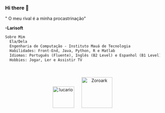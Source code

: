 ### Hi there 👋
" O meu rival é a minha procastrinação"

 **-Larisoft**


</div>

  ```md
  Sobre Mim
    Ela/Dela
    Engenharia de Computação - Instituto Mauá de Tecnologia
    Habilidades: Front-End, Java, Python, R e Matlab
    Idiomas: Português (Fluente), Inglês (B2 Level) e Espanhol (B1 Level)
    Hobbies: Jogar, Ler e Assistir TV
  ```
  <br />

</div>


<div align="center">
<br />
<img  width="70" src="https://img.pokemondb.net/sprites/black-white/anim/normal/lucario.gif" alt="lucario" />
<span>&nbsp;&nbsp;&nbsp;&nbsp;</span> 
<img  width ="100" src="https://img.pokemondb.net/sprites/black-white/anim/normal/zoroark.gif" alt="Zoroark" />
</div>

  
<!--
**Larisoft01/Larisoft01** is a ✨ _special_ ✨ repository because its `README.md` (this file) appears on your GitHub profile.

Here are some ideas to get you started:

- 🔭 I’m currently working on ...
- 🌱 I’m currently learning ...
- 👯 I’m looking to collaborate on ...
- 🤔 I’m looking for help with ...
- 💬 Ask me about ...
]
- 📫 How to reach me: ...
- 😄 Pronouns: ...
- ⚡ Fun fact: ...
-->

